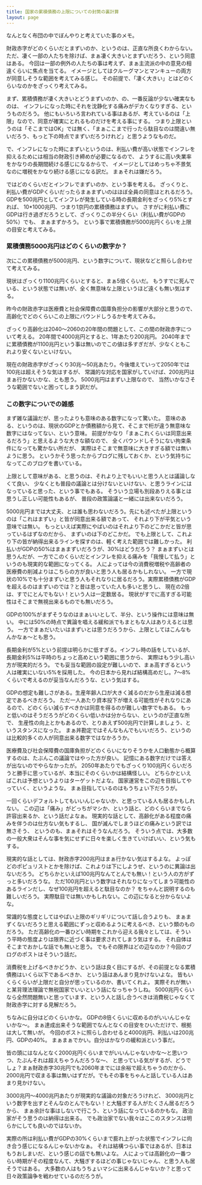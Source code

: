 ```yaml
---
title: 国家の累積債務の上限についての封筒の裏計算
layout: page
---
```

なんとなく布団の中でぼんやりと考えていた事のメモ。

財政赤字がどのくらいだとまずいのか、というのは、正直な所良くわからない。
ただ、凄く一部の人たちを除けば、まぁ凄く大きいとまずいだろう、という同意はある。
今回は一部の例外の人たちの事は考えず、まぁ主流派の中の意見の相違くらいに焦点を当てる。
イメージとしてはクルーグマンとマンキューの両方が同意しそうな範囲を考えてみる感じ。
その前提で、「凄く大きい」とはどのくらいなのかをざっくり考えてみる。

まず、累積債務が凄く大きいとどうまずいのか、の、一番反論が少ない確実なものは、
インフレになった時にそれを沈静化する痛みがデカくなりすぎる、というものだろう。
他にもいろいろ言われている事はあるが、考えているのは「上限」なので、同意が確実にとれるものだけを考える事にする。
つまり上限というのは「そこまではOK」では無く、「まぁここまで行ったら駄目なのは間違い無いだろう、もっと下の時点でまずいだろうけれど」と思うようなものだ。

で、インフレになった時にまずいというのは、利払い費が高い状態でインフレを抑えるためには相当の財政引き締めが必要になるので、
ようするに高い失業率をかなりの長期間続ける感じになるからで、
イメージとしてはめっちゃ不景気なのに増税をかなり続ける感じになる訳だ。
まぁそれは嫌だろう。

ではどのくらいだとインフレでまずいのか、という事を考える。
ざっくりと、利払い費がGDPくらいだったらまぁまずいのはほぼ全員の同意はとれるだろう。
GDPを500兆円としてインフレが発生している時の長期金利をざっくり5%とすれば、
10*1000兆円、つまり1京円の累積債務はまずい。
さすがに利払い費にGDPは行き過ぎだろうとして、ざっくりこの半分くらい（利払い費がGDPの50%）でも、
まぁまずかろう。
という事で累積債務が5000兆円くらいを上限の目安と考えてみる。

### 累積債務5000兆円はどのくらいの数字か？

次にこの累積債務が5000兆円、という数字について、現状などと照らし合わせて考えてみる。

現状はざっくり1100兆円くらいとすると、まぁ5倍くらいだ。
もうすでに死んでいる、という状態では無いが、全く無意味な上限というほど遠くも無い気はする。

昨今の財政赤字は医療費と社会保障費の国庫負担分の影響が大部分と思うので、
高齢化でどのくらいこの上限にバウンドしうるかを考えてみる。

ざっくり高齢化は2040〜2060の20年間の問題として、この間の財政赤字について考える。
20年間で4000兆円とすると、1年あたり200兆円。
2040年までに累積債務が1100兆円という事は無いのでこの値は多すぎだが、少なくともこれより安くないといけない。

現在の財政赤字がざっくり30兆〜50兆あたり。今後増えていって2050年では100兆は超えそうな気はするが、
常識的な対応を国家がしていけば、200兆円はまぁ行かないかな、とも思う。
5000兆円はまずい上限なので、
当然いかなさそうな範囲でないと困ってしまう訳だが。

### この数字についでの雑感

まず雑な議論だが、思ったよりも意味のある数字になって驚いた。
意味のある、というのは、現状のGDPとか債務額から見て、そこまで桁が違う無意味な数字にはなってない、という意味。
前提がかなり「まぁこれくらいは同意出来るだろう」と思えるような大きな額なので、
全くバウンドしそうにない拘束条件になっても驚かない所だが、
実際はそこまで無意味に大きすぎる額では無いように思う。
というかそう思ったからブログに残しておくか、という気持ちになってこのブログを書いている。

上限として意味がある、と思うのは、それより上でもいいと思う人とは議論しなくて良い、
少なくとも普段の議論とは分けないといけない、と思うラインにはなっていると思った、という事でもある。
そういう立場も別段ありえる事とは思うし正しい可能性もあるが、
普段の政策論議と一緒には出来ないだろう。

5000兆円までは大丈夫、とは誰も思わないだろう。先にも述べたが上限というのは「これはまずい」と皆が同意出来る額であって、
それより下が平気という意味では無い。
もっといえば実際にやばいのはそれより下のどこかだと皆が思っているはずなのだから、
まずいのは下のどこかだ。
でも上限として、これより下の皆が納得出来るラインを探すのは、軽く考えた範囲では難しかった。
利払いがGDPの50%はまぁまずいだろうが、30%はどうだろう？
まぁまずいとは思うんだが、一方でこのくらいだとインフレを抑える痛みを「我慢して払う」というのも現実的な範囲になってくる。
人によっては今の消費税増税や高齢者の医療費の削減よりはこちらの方が良いと思う人も居るかもしれない。
一方で現状の10%でも十分まずいと思う人もそれなりに居るだろう。実際累積債務がGDPを超えるのはまずいのでは？と昔は思っていた人も多いと思うし、
現在の2倍は、すでにとんでもない！という人は一定数居る。
現状がすでに高すぎる可能性はそこまで無視出来るものでも無いだろう。

GDPの100%がまずそうなのはまぁいいとして、半分、という操作には意味は無い。
中には50%の時点で異論を唱える緩和派でもまともな人はありえるとは思う。
一方でまぁだいたいはまずいとは思うだろうから、上限としてはこんなもんかなぁ〜とも思う。

長期金利が5%という前提は明らかに低すぎる。インフレ時の話をしているが、長期金利5%は平時のちょっと高めという範囲に思うから、
実際はもう少し高い方が現実的だろう。
でも妥当な範囲の設定が難しいので、まぁ高すぎるという人は確実にいない5%を採用した。
今の日本から見れば結構高めだし。7〜8%くらいで考えるのが妥当なんだろうな、という気はする。

GDPの想定も難しさがある。生産年齢人口が大きく減るのだから生産は減る想定であるべきだろう。
ただ一人あたり資本投下が増える可能性がそれなりにあるので、どのくらい減らすべきかは同意を得るのが難しい数字でもある。
もっと低いのはそうだろうがどのくらい低いかは分からない、というのが正直な所で、
生産性の向上とかもあるので、とりあえず500兆円で計算しましょう、というスタンスになった。
まぁ丼勘定ではそんなもんでもいいだろう、というのは比較的多くの人が同意出来る数字ではなかろうか。

医療費及び社会保障費の国庫負担がどのくらいになりそうかを人口動態から概算するのは、たぶんこの議論ではやった方が良い。
記憶にある数字だけでは答えが出ないのでやらなかったが。
2050年あたりでもざっくり100兆円くらいだろうと勝手に思っているが、本当にそのくらいかは結構怪しい。
どちらかといえばこれは予想というよりはターゲットだよな。
国家運営をこの辺を目指してやっていく、というような。
まぁ目指しているのはもうちょい下だろうが。

一回くらいデフォルトしてもいいんじゃないか、と思っている人も居るかもしれない。
この辺は「痛み」がどっちがマシか、という話と、どのくらいまでなら許容出来るか、という話だよなぁ。
現実的な話として、高齢化がある程度の痛みを伴うのは仕方ない気もするし、
国が滅んでしまうほどの痛みという訳では無さそう、
というのも、まぁそれはそうなんだろう。
そういう点では、大多数の一般大衆はそんな事を気にせずに日々を楽しく生きていけばいい、という気もする。

現実的な話としては、財政赤字200兆円はまぁ行かない気はするよな。
よっぽどのポピュリストとかを除けば、これよりは下にしようぜ、というのに異論は出ないだろう。
どちらかといえば100兆円なんてとんでも無い！という人の方がずっと多いだろうな。
ただ100兆円という数字はそれなりになってしまう可能性のあるラインだし、なぜ100兆円を超えると駄目なのか？
をちゃんと説明するのも難しいだろう。
実際駄目では無いかもしれない。この辺になると分からないよな。

常識的な態度としてはやばい上限のギリギリについて話し合うよりも、
まぁまずくないだろうと思える範囲にずっと収めるように考えるべき、という類のものだろう。
ただ高齢化の一番ひどい時期をこれから迎える我々としては、そういう平時の態度よりは限界に近づく事は要求されてしまう気はする。
それ自体はそこまでおかしな話でも無いと思う。
でもその限界はどの辺なのか？今回のブログのポストはそういう話だ。

消費税を上げるべきかどうか、という話は良く目にするが、その前提となる累積債務はいくら以下であるべきか、
という話はあんまり見かけないよな。
皆もいくらくらいが上限だと自分が思っているのか、書いてくれよ。
実際それが無いと某背理法理論で無税国家でいいという話になっちゃうしね。
5000兆円くらいなら全然問題無いと思っています、という人と話し合うべきは消費税じゃなくて財政赤字に対する見解だろう。

ちなみに自分はどのくらいかな。
GDPの8倍くらいに収めるのがいいんじゃないかな〜。
まぁ達成出来そうな範囲でなんとなくの目安をひいただけで、根拠は大して無いが。
今回のポストに照らし合わせると4000兆円、利払いは200兆円、GDPの40%。
まぁまぁでかい。自分はかなりの緩和派という事だ。

皆の頭にはなんとなく2000兆円くらいまでがいいんじゃないかな〜と思いつつ、たぶんそれは超えちゃうんだろうな〜、
と思っている気がするが、どうでしょ？まぁ財政赤字30兆円でも2060年までには余裕で超えちゃうのだから、
2000兆円で収まる事は無いはずだが。でもその事をちゃんと話している人はあまり見かけない。

3000兆円〜4000兆円あたりが現実的な議論の対象だろうけれど、
3000兆円という数字を出すとそんなのとんでもない！と大騒ぎする人がたくさん居るだろうから、
まぁ余計な事はしないで行こう、という話になっているのかもな。
政治家がそう思うのは納得は出来る。
でも政治家でない我々はここのスタンスは明らかにしても良いのではないか。

実際の所は利払い費がGDPの30%くらいまで膨れ上がった状態でインフレに向き合う感じになるんじゃないかなぁ。
それは結構つらい事ではあるが、日本はもうおしまいだ、という感じの話でも無いよな。
人によっては高齢化の一番つらい時期がその程度なんて、大騒ぎするほどの事じゃないじゃん、と思う人も居そうではある。
大多数の人はもうちょいマシに出来るんじゃないか？と思って日々政策論争を戦わせているのだろうが。